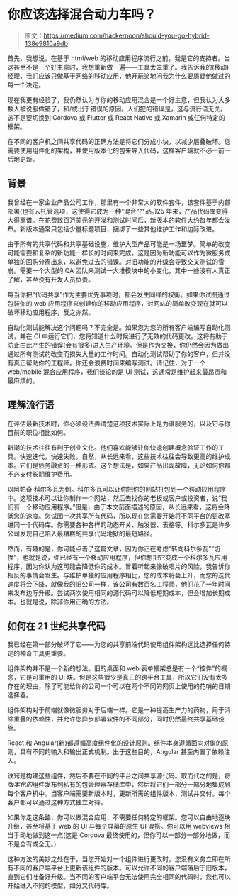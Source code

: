 # 你应该选择混合动力车吗？

> 原文：<https://medium.com/hackernoon/should-you-go-hybrid-138e9810a9db>

首先，我想说，在基于 html/web 的移动应用程序流行之前，我是它的支持者。当这甚至不是一个好主意时，我想重新做一遍——工具太笨重了。我告诉我的(移动)经理，我们应该只做基于网络的移动应用，他开玩笑地问我为什么要质疑他做过的每一个决定。

现在我更有经验了，我仍然认为与你的移动应用混合是一个好主意，但我认为大多数人被说服做错了，和/或出于错误的原因。人们犯的错误是，这与流行语无关。这不是要切换到 Cordova 或 Flutter 或 React Native 或 Xamarin 或任何特定的框架。

在不同的客户机之间共享代码的正确方法是将它们分成小块，以减少层叠破坏。您需要使用组件化的架构，并使用版本化的包来导入代码，这样客户端就不必一前一后地更新。

## 背景

我曾经在一家企业产品公司工作，那里有一个非常大的软件套件，该套件基于内部部署(也有云托管选项，这使得它成为一种“混合”产品。)25 年来，产品代码库变得大得离谱。在花费数百万美元的开发和测试时间后，新版本的软件大约每年都会发布。新版本通常只包括少量标题项目，捆绑了一些其他维护工作和边际改进。

由于所有的共享代码和共享基础设施，维护大型产品可能是一场噩梦。简单的改变可能需要和复杂的新功能一样长的时间来完成。这是因为新功能可以作为微服务或单独的回购分离出来，以避免过去的错误。对旧功能的升级会导致交叉测试的雪崩。需要一个大型的 QA 团队来测试一大堆模块中的小变化，其中一些没有人真正了解，甚至没有开发人员负责。

每当你把“代码共享”作为主要优先事项时，都会发生同样的权衡。如果你试图通过包装你的 web 应用程序来创建你的移动应用程序，对网站的简单改变现在就可以破坏移动应用程序，反之亦然。

自动化测试能解决这个问题吗？不完全是。如果您为您的所有客户端编写自动化测试，并在 CI 中运行它们，您将知道什么时候进行了无效的代码更改。这将有助于防止由此产生的错误(会有很多)进入生产环境。但是作为交换，你仍然会因为做出通过所有测试的改变而损失大量的工作时间。自动化测试帮助了你的客户，但并没有真正帮助你的工程师。你还会浪费时间来编写测试。请记住，对于一个 web/mobile 混合应用程序，我们谈论的是 UI 测试，这通常是维护起来最昂贵和最麻烦的。

## 理解流行语

在评估最新技术时，你必须设法弄清楚这项技术实际上是为谁服务的，以及它与你目前的职位相比如何。

新潮的技术往往有利于创业文化。他们喜欢能够让你快速创建概念验证工作的工具。快速迭代，快速失败。自然，从长远来看，这些技术往往会导致更高的维护成本。它们是债务融资的一种形式。这个想法是，如果产品出现故障，无论如何你都不必支付长期维护费用。

以阿帕奇·科尔多瓦为例。科尔多瓦可以让你把你的网站打包到一个移动应用程序中。这项技术可以让你制作一个网站，然后去找你的老板或客户或投资者，说“我们有一个移动应用程序。”但是，由于本文前面描述的原因，从长远来看，这将会降低您的速度。您试图一次共享所有代码，所以现在您需要开始将不同平台的更改塞进同一个代码库。你需要各种各样的动态开关、触发器、表格等。科尔多瓦是许多公司发现自己陷入最糟糕的共享代码地狱的最短路径。

然而，有趣的是，你可能点击了这篇文章，因为你正在考虑“转向科尔多瓦”“切换”，也就是说，你已经有一个移动应用程序，但你想把它变成一个科尔多瓦应用程序，因为你认为这可能会降低你的成本。冒着听起来像破唱片的风险，我告诉你相反的事情会发生。与维护单独的应用程序相比，您的成本将会上升，而您的迭代速度将会下降，就像我的旧公司一样，该公司有数百名工程师，他们花了一年时间来发布边际升级。尝试两次使用相同的源代码可以降低短期成本，但会增加长期成本。也就是说，除非你用正确的方法。

## 如何在 21 世纪共享代码

我已经在第一部分破坏了它——为您的共享前端代码使用组件架构远比选择任何特定的神奇工具更重要。

组件架构并不是一个新的想法。旧的桌面和 web 表单框架总是有一个“控件”的概念，它是可重用的 UI 块。但是这些很少是真正的跨平台工具，所以它们没有太多存在的理由，除了可能给你的公司一个可以在两个不同的网页上使用的花哨的日期选择器。

组件架构对于前端就像微服务对于后端一样。它是一种提高生产力的药物，用于消除重叠的依赖性，并允许您异步部署软件的不同部分，同时仍然最终共享基础设施。

React 和 Angular(新)都遵循高度组件化的设计原则。组件本身遵循面向对象的原则，具有不同的输入和输出正式机制。出于这些目的，Angular 甚至内置了依赖注入。

诀窍是构建这些组件，然后不要在不同的平台之间共享源代码。取而代之的是，将*版本化的*组件发布到私有的包管理器存储库中，然后将它们一部分一部分地集成到每个客户机中。当客户端需要新版本时，更新所需的组件版本，测试并交付。每个客户都可以通过这种方式独立对待。

如果你走这条路，你可以做混合应用，不需要任何特定的框架。您可以自由地逐块升级，甚至将基于 web 的 UI 与每个屏幕的原生 UI 混搭。你可以用 webviews 相当手动地做到这一点(这是 Cordova 最终使用的，但你可以一部分一部分地做，而不是全有或全无。)

这种方法的美妙之处在于，当您开始对一个组件进行更改时，您没有义务立即在所有不同的客户端平台上更新该组件的版本。可以允许不同的客户端落后于旧版本，直到它们准备好升级。当不同的客户端平台无法使用完全相同的代码时，您也可以开始进入不同的模型，如分叉代码库。